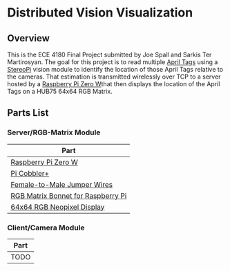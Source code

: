 # Distributed Vision Visualization

## Overview
This is the ECE 4180 Final Project submitted by Joe Spall and Sarkis Ter Martirosyan. The goal for this project is to read multiple [April Tags](https://april.eecs.umich.edu/software/apriltag) using a [StereoPi](https://stereopi.com/) vision module to identify the location of those April Tags relative to the cameras. That estimation is transmitted wirelessly over TCP to a server hosted by a [Raspberry Pi Zero W](https://www.raspberrypi.org/products/raspberry-pi-zero-w/?resellerType=home)that then displays the location of the April Tags on a HUB75 64x64 RGB Matrix. 

## Parts List
### Server/RGB-Matrix Module

| Part |
| ---- |
| [Raspberry Pi Zero W](https://www.raspberrypi.org/products/raspberry-pi-zero-w/?resellerType=home) | 
| [Pi Cobbler+](https://www.adafruit.com/product/914) | 
| [Female-to-Male Jumper Wires](https://www.amazon.com/GenBasic-Solderless-Dupont-Compatible-Breadboard-Prototyping/dp/B01L5UKAPI/ref=sr_1_4?dchild=1&keywords=male+to+female+jumper+wires&qid=1605817419&sr=8-4) |
| [RGB Matrix Bonnet for Raspberry Pi](https://www.adafruit.com/product/3211) |
| [64x64 RGB Neopixel Display](https://www.adafruit.com/product/3649) |

### Client/Camera Module


| Part |
| ---- |
| TODO |
